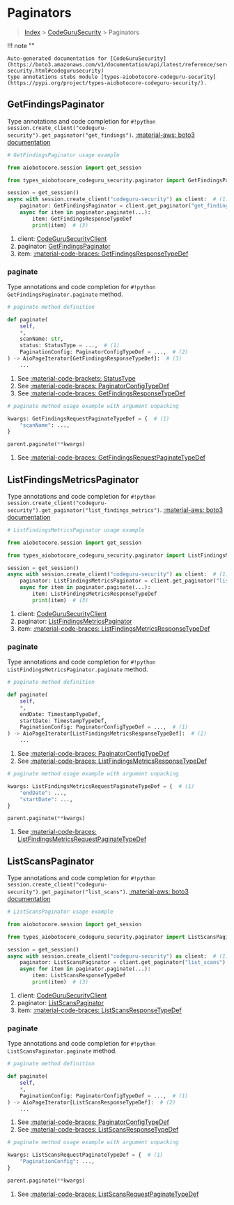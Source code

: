 # Paginators

> [Index](../README.md) > [CodeGuruSecurity](./README.md) > Paginators

!!! note ""

    Auto-generated documentation for [CodeGuruSecurity](https://boto3.amazonaws.com/v1/documentation/api/latest/reference/services/codeguru-security.html#codegurusecurity)
    type annotations stubs module [types-aiobotocore-codeguru-security](https://pypi.org/project/types-aiobotocore-codeguru-security/).

## GetFindingsPaginator

Type annotations and code completion for `#!python session.create_client("codeguru-security").get_paginator("get_findings")`.
[:material-aws: boto3 documentation](https://boto3.amazonaws.com/v1/documentation/api/latest/reference/services/codeguru-security/paginator/GetFindings.html#CodeGuruSecurity.Paginator.GetFindings)

```python
# GetFindingsPaginator usage example

from aiobotocore.session import get_session

from types_aiobotocore_codeguru_security.paginator import GetFindingsPaginator

session = get_session()
async with session.create_client("codeguru-security") as client:  # (1)
    paginator: GetFindingsPaginator = client.get_paginator("get_findings")  # (2)
    async for item in paginator.paginate(...):
        item: GetFindingsResponseTypeDef
        print(item)  # (3)
```

1. client: [CodeGuruSecurityClient](./client.md)
2. paginator: [GetFindingsPaginator](./paginators.md#getfindingspaginator)
3. item: [:material-code-braces: GetFindingsResponseTypeDef](./type_defs.md#getfindingsresponsetypedef) 


### paginate

Type annotations and code completion for `#!python GetFindingsPaginator.paginate` method.

```python
# paginate method definition

def paginate(
    self,
    *,
    scanName: str,
    status: StatusType = ...,  # (1)
    PaginationConfig: PaginatorConfigTypeDef = ...,  # (2)
) -> AioPageIterator[GetFindingsResponseTypeDef]:  # (3)
    ...
```

1. See [:material-code-brackets: StatusType](./literals.md#statustype) 
2. See [:material-code-braces: PaginatorConfigTypeDef](./type_defs.md#paginatorconfigtypedef) 
3. See [:material-code-braces: GetFindingsResponseTypeDef](./type_defs.md#getfindingsresponsetypedef) 


```python
# paginate method usage example with argument unpacking

kwargs: GetFindingsRequestPaginateTypeDef = {  # (1)
    "scanName": ...,
}

parent.paginate(**kwargs)
```

1. See [:material-code-braces: GetFindingsRequestPaginateTypeDef](./type_defs.md#getfindingsrequestpaginatetypedef) 
## ListFindingsMetricsPaginator

Type annotations and code completion for `#!python session.create_client("codeguru-security").get_paginator("list_findings_metrics")`.
[:material-aws: boto3 documentation](https://boto3.amazonaws.com/v1/documentation/api/latest/reference/services/codeguru-security/paginator/ListFindingsMetrics.html#CodeGuruSecurity.Paginator.ListFindingsMetrics)

```python
# ListFindingsMetricsPaginator usage example

from aiobotocore.session import get_session

from types_aiobotocore_codeguru_security.paginator import ListFindingsMetricsPaginator

session = get_session()
async with session.create_client("codeguru-security") as client:  # (1)
    paginator: ListFindingsMetricsPaginator = client.get_paginator("list_findings_metrics")  # (2)
    async for item in paginator.paginate(...):
        item: ListFindingsMetricsResponseTypeDef
        print(item)  # (3)
```

1. client: [CodeGuruSecurityClient](./client.md)
2. paginator: [ListFindingsMetricsPaginator](./paginators.md#listfindingsmetricspaginator)
3. item: [:material-code-braces: ListFindingsMetricsResponseTypeDef](./type_defs.md#listfindingsmetricsresponsetypedef) 


### paginate

Type annotations and code completion for `#!python ListFindingsMetricsPaginator.paginate` method.

```python
# paginate method definition

def paginate(
    self,
    *,
    endDate: TimestampTypeDef,
    startDate: TimestampTypeDef,
    PaginationConfig: PaginatorConfigTypeDef = ...,  # (1)
) -> AioPageIterator[ListFindingsMetricsResponseTypeDef]:  # (2)
    ...
```

1. See [:material-code-braces: PaginatorConfigTypeDef](./type_defs.md#paginatorconfigtypedef) 
2. See [:material-code-braces: ListFindingsMetricsResponseTypeDef](./type_defs.md#listfindingsmetricsresponsetypedef) 


```python
# paginate method usage example with argument unpacking

kwargs: ListFindingsMetricsRequestPaginateTypeDef = {  # (1)
    "endDate": ...,
    "startDate": ...,
}

parent.paginate(**kwargs)
```

1. See [:material-code-braces: ListFindingsMetricsRequestPaginateTypeDef](./type_defs.md#listfindingsmetricsrequestpaginatetypedef) 
## ListScansPaginator

Type annotations and code completion for `#!python session.create_client("codeguru-security").get_paginator("list_scans")`.
[:material-aws: boto3 documentation](https://boto3.amazonaws.com/v1/documentation/api/latest/reference/services/codeguru-security/paginator/ListScans.html#CodeGuruSecurity.Paginator.ListScans)

```python
# ListScansPaginator usage example

from aiobotocore.session import get_session

from types_aiobotocore_codeguru_security.paginator import ListScansPaginator

session = get_session()
async with session.create_client("codeguru-security") as client:  # (1)
    paginator: ListScansPaginator = client.get_paginator("list_scans")  # (2)
    async for item in paginator.paginate(...):
        item: ListScansResponseTypeDef
        print(item)  # (3)
```

1. client: [CodeGuruSecurityClient](./client.md)
2. paginator: [ListScansPaginator](./paginators.md#listscanspaginator)
3. item: [:material-code-braces: ListScansResponseTypeDef](./type_defs.md#listscansresponsetypedef) 


### paginate

Type annotations and code completion for `#!python ListScansPaginator.paginate` method.

```python
# paginate method definition

def paginate(
    self,
    *,
    PaginationConfig: PaginatorConfigTypeDef = ...,  # (1)
) -> AioPageIterator[ListScansResponseTypeDef]:  # (2)
    ...
```

1. See [:material-code-braces: PaginatorConfigTypeDef](./type_defs.md#paginatorconfigtypedef) 
2. See [:material-code-braces: ListScansResponseTypeDef](./type_defs.md#listscansresponsetypedef) 


```python
# paginate method usage example with argument unpacking

kwargs: ListScansRequestPaginateTypeDef = {  # (1)
    "PaginationConfig": ...,
}

parent.paginate(**kwargs)
```

1. See [:material-code-braces: ListScansRequestPaginateTypeDef](./type_defs.md#listscansrequestpaginatetypedef) 
